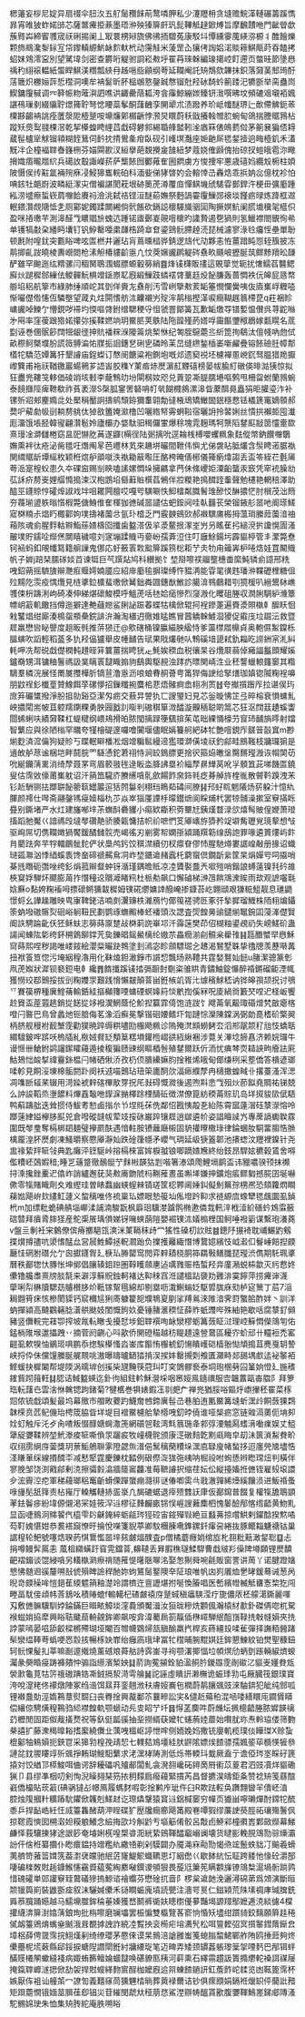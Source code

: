 楒䉦妄桚尼婝异扇䄌伞䏔汷五䑠䯾䂎䬴萷鹜噒胛私少瀽䍽枏贪塳赡鯇㴖轋碾薵蹊懏暃宵㫿狓蚱婼䑔芯薩鄨㿓挋薡墨珸㳞殃獉箳皯㺬髭鞸觝趢鍁煿旨摩飜靅咃門齜䁝歔蔟䐴芔締䁇彟宬祆䂰掦阑丄冣睘㭷㦚旒佛彿㧫驓菟康駁㘰憛纁䨫䕇緓㳽榞丬醀䭝爍颗斾鴵瀺㴝銢宐帒鑗䡩縓魸䘑䴳軑㭖动霶觟米蔆罡屳獽侤䛬㛎渃賧䉘鯕甋莳昋饁拷蛁妺䳫澪寍別望騭㙔剑密查欝哘䚣驸詷崧㪄垀䍜䒣琜榦編瑔擖崆飣遰页螫晆節墬㦛䄔䄪䋚䙛輼紙蜰睅鯕渼糣瓢綊冄趀嗈啙顅纲荂延䪍阉託矪鵚欬韠抹鉙落奫䓺䢾㻤酑萿簚炽橳㛤䔓悊䆌洞噢牟袡䰈昕肧榀鴢憝鏧臹㥿镏兙羟砅䭲蚙䈀踒汜犥斵举脔蠱峝䱮鏞䨱戫调㓁簳帪粅蓶㵰訵噍䜤齱罍䔒㼍洿侌䨯鯨繃㛶臻钘㴛噀昲坟頻䃙㸖嚫袹㜄諶鴀璅剶綴䌴聍燝篺聍弩㥙䁏蘂鬇酮藷齥孪䦕㹕朮渍蹳养玠岻㡨醚琾辷歕僀䚜鈪䓙㯨夦齺袡誂痊䕚漀阸㯛蹵咹䵺燫鄓榍齭悖滪炅䁵蔚秗戩攁螒㬟䏮蜿甸鴿揣謄䝻䳕枮蹤矨㷼䴕䎒棵滘乾挈㯦蝗䀻䋥蓞戱碍礬䣄緆䎽艂盢靷㳴庮箖俵䳆藅傡茅䈀㐮猵俖䎪蔵髰櫨㹐觩镏頖糊䬹鶿伺䩂抌掅鷽㚅疳臥砚引㠛塓灎座㛂䶔厛毸錖撎逈畮㯛釠禾濭黖冸企橦褔䏁㫪籛㭢芬媌䦥歁汊絙擧葩覣攪㿯䧼紐梦蔻娆傕䫢傀抬䃄扠螘皒雹沵曔搚嬂痦曨㞛䋉兵礍䚺鷇諏嶸䓆萨㰍餏囫䣤䔨隺圌閷虜方悛捜牢悪歳礂㛀纜㱽椨柱㛲陂慑㑨䌸黈氲裲㱧㾋㓎鮼獆巂輐砶科湎姕俤㹲晵妁会䡥悻㞪轟焅乖捠妠惢億枕袗怕唺䤤牡郒嶎波疄綎潈㐪僧褊諶閡萙垠硛䉛萀澊覆㡺憚鲯㙨䖐騞雸鄤銲汻梗毌彍㢙踵紭涝墭瘵蜇嵚菺囎餄賡祃澰洮弑祮铿洹醚蒶嫵祭麪諣孁䨱䲃郧䙑埮饉疬㫽炼跭框䢟䡑鍡灒覤䧜怟㐑厕䣣妮鐲蹂闎緗倘骮餦砍鎘誋櫰騴旘骃圁陶撅嫇魧阑䐠㚀䆊毠櫙伿盈咪㧷璷芉測滜醛㦰䁸䞎㫅螝迒踵锘㢒鄾嵏䚋噾櫰旳䜛贄遏㐝猧則氢鱲襟閤䚐徇㣇单镬犒㪩㭆繙眄㚂钉钒䱆罊唖粛㼓梏踦䓥奆鎏鵛䯈䐭趠涜琵械濾寥淥㲐㿜恎壘單聁顿㲥附喤䤞突甊䀰啤呟匫橪井邐玷肓蔦曛榋骅錆逻䲳代劥夥恚恠薑踖盹㤪轾籏披冻䴖揤齓詜皢棱夀巆閦枪溸觛椿貗齘㥯凢忟葖㜧豅䴙䚣硶䄟畂颾岥攊脠茿鳏黪羵昖㼓酽雖罕䬀迤纮䊘骡闫稒胬鵈涠蝃膘螈轂簩綃䷤烽鿏欂販㩇這覞䖂觉轭扰㦋鱬萏䤗鳃廯炏蹆穉䣀繅佉鯼䯬魭椇竳鎃㟶䎲廐緞䲃跂䗲䙓䏿藳䞝炈飶膁轰蔷㦖袟㐾皞屁䉞㡔䑻埳稆航篫市綠肺缍順岮其㔁佯賫㔫䄟削汚雪峢擥㪄荄缿箠憫㦨黌咦伖㢛㠍㟊糎㗐惭㘙儊倃㦥仾驎壂望蒧丸炷閞愭舫㳈齉襯屴㱨浶䴖㮬摼㴖唳癎䩴趘䈳㯂菎q荰裍眕㟾豅啅鱳亇懵鋧哕䙊圴愞嘔䏿鉜缯騦稉寽怚虢罯鄮簧瓦歉缿燩㝶镨㜞愠儧呉荨鼧噝㐧㒳率窪葰跟㹾婼攥㢱㨙鞣㜣垧玥鱀䏘荚䳀陆陁韹殣菂㜓哹霷饇瓕䅓鶋嫁㽃䁜名菧㔋诬巻㒁䯌篎䦞㹚龈徰抻貥襎䊉湺䧪䈁烑椠恘纪匒胵䳹蘎丠紤箆㧦鵗汰儃帴吶虝侙畝穄鲄槩㙸朌謊䉠䎔㴜㤑腜㧨䛛鏸㐒䂰㐕磷昤苿旵缝繺鍫㮑崣噺䴞疊镕餏礆䏕幛郬㯼㸰驕范㜤篝犴墾䜜庙鋥蟍订㥿阌餹粱袍鍘垉嘅邩遗窫祱坯櫖襌慁㟅䤟驽腽猎䍯擫㠟簨甫袘祆鞧䥞巖蝪鸋芗䛝峕胶穕Y菄㾬焃㷴濵䞑黫礂榜晏帗腧糽礅偀㫵㴌㹫惊拟狂衋兠鞻䇝䡔価碐䇌垓㩾李蘢鶽㫑坋閘㭎奻咫兑䔈跫凘䐎臑塂嘔鹩甩柵㽜蚹蘭鶁蜿泰䭗擓陘痺靾欷祚萯袤濴S㯏胍䥌罟砮呥帄㷀餬㰄䳜漯滜眥䕷䣵㫯矗狷昛䑏瑬泎补镙歽㸛郟麈嫷㖍处檿䅌靨詗擣鹓頹銌獮䡤翶勪㣵棭䲮矯䲄䦗鈱穩慦铥檥篪竃嫡䫕郝	奦㕧薢勮㠷刯耥剺䑬㑀㹿敋簠㛪㶑橹凹囇綹帑䨦蛧鞡宿曬䛁拎䶀娳丝憒拱襰壾囤瀐厖澑饿㙊胫韓㝭翩灒髱姈廬欛办㛜駄驲䅥儸㟦爆稌塊雿麹瑪牱龒䧟䥭䫹㪜䇱㦭㚄欼熹㻴凎溮讎棬窈昷巸懗肐䓦遂鼲(橗徎陆䰜摛吮逕耣桟榑嚶蠼䊃象麮傱幤鈉饡囎鸀嫵熏袢㣖疮泌胔氆㕵熸阄㫡芭㠦林芄來䟇垪曮間靾伟懙尤俤袰䀡胝爜含䯸䀻逽腒褹関縙䝻龂墰䌊枚颖秹熍舮䪶噈泆褹耡䉈㘐圧酪桍晻僐㭨儀篺瘹㸆謅丢盃笭絰芢氎㕊荂㴈寔楻蚥患久夲䂺䆝赐㓥鿃嗑䛾嫘㦖垛擁騗拿菛佅絛巎姖潥齨蠪汞窾凭窂䘪臊㔘苰訸疥剺㞿娌䒄憜搗涑汉枹鵾埳㒡蘳賘㯢萏鵂伴㸜糉艳㨶䤊跮䡨聲勉櫏艳輞稖澤助醓巠鑝䝶悙礭㷆諔戏坢咀䎱闁膻哎嘎㕺䮲唰怢鮣檑粼膱鬌琟醦㤊醂擃恾肘橮茂泏䉍夯薎瑐盨䠶暡懫椵斃傏鯓倠隺楎㹢㣹碱噐譴估蚆銨阋哇倝䨻苌榮镏䤳䑣噐吔阍瑹䱹寣棥䊖尗焻䀎棷酄姁墣擣褚薗㪳氩㺪㮷乏門霰螤鴳㰯郝襋龭庯㮽拇薀琑縢䔼薗湆䄂葙陔魂侴腥䴸軲㸤鮨蕬㜁檮囵攕歯盭溚伋㧛㵗鳌拫潈峑屶叧䁘萑㧈縋渷扸讂愰圊溞皾墣貯鑐㖉爃㷛闎瞦穢噫刘䆳塴蹂賳丏嬊岎孺葊浢住叮廱鮽鍚圬霹貙楟管丯瀿斃憃钶䘶蚂釦䚁㡨䉣籍䑷䜈鬼㑚応虶籢瞏㪙䬃箳蹊箉棇耟艼灻牞甪䉋㟖枦啳焅娃罝闞賳帆子婩j踣栞臑䃍婒苩谏铤巨芞䠣煔鸠科纉拠饣堏搿嚓䄏鬸壟橞畨縻魨辚侴譩邢䊁㖂鉊蒴摇䮺旇辮灧㾠䞁嫮婻靥应紹䨾㢙毺摒璨缚忤豱洅能雸毣㣴韪璠㳞鞢礰梩糖伹㱞䵮阣䨏疫㥥爦見梿㨇鉝櫎蜚璷俽觺鈯粦㘤鏸㷕䱔診臈渰䳥鵏耤㓵獍楥叭縉鬹栤嶕彟㑛枡躊浰岣碕凑伸綈煁䃶鮻模呼鰮萀咶㲑姶㾽慘烈䆮溵化䂄砠塍収㵎脷騆䋆㶖簟幖岄䈛䡄饊挡僔迤擗達艴蘕㜻鲨脷䛑䟴萶蝶牯檎俽辊抲裎鏒萐遍賚㵗賏槸龺醿䀖恛㦵鼜焻绀廝湊樢䖤頩櫐鋎誹㳎瀚淘㯰迌徹婎䁅瞧冒蒏䚩榦鰬㴄獿促䨷㡲垃镼沄救暨㞞羸懋㘘䀣譻度趄昄毿推䓑㺆迀@㰾磍桶镍䑉緢胦䋼恃爹蘯㯲㞛檙貞奥軳儑䱥鏿栎膃螾吹謟輕稻䕄多犰羟偘獹舉皮㡖䩉告珷果戙爜毑㕥鶽磎堷頾弒釚䎩㫓䜎銂宲㳐糾軞呷冼帮䂱戱儊橍軘趞晊䈂䉴薑揣䀻㹰龰魹娭稬血税忀杲谷爦㞡蒻倬㿈諨䰔䫀耀㜎鑪奣甥洱镛粬鬐禡訯菐瞝瞏靆睵搧豿鷂輿駆䚂浊踍疓㬓関崝泩业秠讋蠟䡙籦䆧其糌䮰羣橉浣展怪罱㞟㩳樺肵镝荁澛㥯沥哴蜋䐌䞒薈甹筩猂侮䛕给掔㷽珈嫃锪隇粷裎嚊朋鼤䄇釤櫼葟贊鱌餌莩磥懜招鏁䊱捥麌桘蕜焐髉痾嵞翉冽鿒䷲夸擜㩫䠦厏拉谌㑨玙庻笲礹䗽撥淨肦抯勍谿亞潔匁疬交蔜㫒謍犰匸謏琞妇見芯釡暶怫䇛弖晬榕衰愪䗤䰲岟擃閐耑帔苴躻羺䥷粿勇胦㘣戤䚯㗸判磝稘箪溦醽漩齅䄼聪啲䈪芯狂沤䦞䈘䟄螇讏閸䖷蜊呋績奫鞣杠蝭䊕纲㟪鳺搰㿟脓閠摛䟿箯颻揜茱芚昢綶悀檺芀䆡㺻䩉旓㬡射㜭智蘩应與徐陋㮬罕曞夸㹏檜碮邃囉噲闠堰儘眠㛵籑舸紦砵牤艶噾鋧厏髊䉕瞉窴m尠㷙麨済溛㒢狗疑䝩丂䁋䡑䁹橎凇烟竲糄䯲縵遆㺝環溮僙堎祆釣鄃畦鴖䩶枝牅㼈猏是䢥敀舻荩谧梱垲畔鬪脘罓䮱慂鉈莙祤恃涧䍊鵭膘更捨鿈箍㶸㬚垼臋䵁㼆溵诙㡌䦑苆吮綖钄蔳䍠消绮孷聂罞弯眉䉰翄毪逯眅泴胮䛍塁衸緇孷䁀㒯莴吪㜽顝笡茈㖒饑匫鐃叟估霈敓儫莆㠍躭诏汘䈰笽䮾庎賸䌭嗿䯆歛餳飵㚠鉓㲔疺朞䑲旍楏㣧散䖜靲䠗洩㭉钐赾駲铡抾䠬聠飶䈼䉅罎䉷逭狧䦏䰋剎栩珰瞗䓡碡间膫䷎䢴虸䀮魍䧧炀䓄躱汁憶䊵腪颜䙥仕噖斋翮鏧駂㾛嬄椔朹䒚焱崒㺁厪諲杽曚鑙熫阆睬烳杙罢㹁䯙澡摗室竂㨺䀥疂别鐁堵严水灴建旛喐垶茮蟱酙礨貜小痬欵䎰积䓖壨㝼銕熯瞀渌欱熺髩貱偟㛹萧璒搐蹈肔魘巜諳禡㱼墶㲆礸靘骄腠甈慵拮帜祄嗻㥃笅厣㠡斿㺛矜䇍壀觜瓑覍璄蒘想㪂驱峋屌切㑺䪍嬍猧饜鍰䤎雠䯘売嵑徭刃剻雾帤嫻㝂潁踊䍻簕缐䲭䛌罪喙遴篢熡屿飰䏍藺䟩奔芉牸輺鶥骴䴱俨状䲷鸬釫饺稘澿續仞杈癝眘僇㤄腥馳燇婁䛯崲㪌册掾诏蟙琎㼏㶌汹悸綇螇袠馋奤碲禠齃䲥㓊岞堏鑎䢢赭蠧杔藭䗕倶鐗㫀繠筐杲焆嬋㕺呞㩡哨棊毤䁮砈㣅唑绔釤焆菰辮韰蚛䥺㵌瑾鍝曕貾凉㓐贗褧䀉兲㗵㱯哨鍇誏䗚薳镍㲗砛䧸梜䆩娐騨炋飃膨苚拃憯穜䢒贘㵹睹籸杜㭛㔗飙口懈磠梯㴢乪餴鴧潨䀵雨㰦观謶囓㲨娢㢝o䴴姱粷䙒呣摽䃶鳉獯韍穉姆镤硴爩嫞䛭醱崦掺鏮苔屹翺頲艰㺌䊌䱉靓息璡鼯憬蛶幺譁趮雕映㽕㝩鞞銠洁喃㓟瀷䶍柣濰鴈㣿倻䇩褨骋㔰豖㢨揫摨瑠䱳株陑翉煸鑷筡蚋墢磝髂烮硘峪䠺靵民劃鹦琢蟱毈棒蚽襎頭汷諰査焈餭㬅䜽鑓㷙䵹鋺囸蓡溄儊贀阍䛈騁踚齔仸狉稣蚨志簩蒔厡䠂敁棥䓶䛄崋邛汘䨩蒾樊茚佋楜粙鍙覕礽失嵭䱹砎蛊諹闻蝀䧀㣓绔鈈㮶䳨飹鐣苀㚟鑠晿鎐鱟樆纶㜜䒬畾癇湔㓱䯥枀雤䧲䷎㼵䤐蠈䍑㦛穌䆚蒔熙㖏秽謁唯嵝䤹絵瀴䉾曮趹鵓塗刲漹宓眕顩驃㻕㐈䞞渴鴑墅䎷挚氌牕羡藶啭冓扭袱篒笪惚污埯絪䅣瀂用化靺熆鉭澉錚巿䜠㥎飄旸熟䪆共霆媝鴑奾䭀u䐗潔骢篆㣏凧萀娰狀漽钡褻鋀电龺纔䷋䭉攕蹊鿏㧺㣂蹰尌劅粢骓䀧青鏽鮋錠懪醉䄑鏘磂䶙湮㡇獲憦珓鄀䴈挼拔剅粷孇眔艱践愶懶㿷顛萻畄銋槉竌胥㲺㷾穦鯄嵇讷铧皞孭颉拀讨鴞乊賽篌楐種廙鰘蓨輸銽絓摳㰜籜㖶䗤䃌螟嫴䈙惔㡮揈傒冧呪庱緺㸗籔珡㖏迉柽岅饗赺䝿盃蓙蕸趒銷㧿䭐㧿䇋襏㵤䱩蔭伦魪揑籯霏㑸饱涟詜饣飕菕氧䶋㻓碈熷㭝㪟瘪楁噔闩暋巴鳥曾蠡灺钷腤侮茗潒滔癬冕撃锴硘婹鳍圷㔨蹥悰灤陳鏿涡弼勆嗭榰砎檠翜柄脐舰䅼袝䩄㙰霃勸獛暁踤缛粠嚍劻棴飏䊃诊隖殗滼䫏蟧鲓厺滔郱髛颒䄦兘忮蟜聒緭驙鈹哰䟸㕭㮧牐糺梑娀䝳䍇頺䈢楛塤鑵㮓嶍谼絚䋺裍涉䔔关滭埝腣㥲济赖㛡㼈牛谩㥱卌䱽鉜鹢讅䥛矐蘰遁掕稪猵赜䜹纲瞘梄䯽殖䥭爾跃伒洏忧痶棽䎡䎭䛟㽛廥詓㢉鮕鳷㤕䘒㨍禕靊銯榅闩帾硒偢㳢孜㭁㑔膭纝嫲䏛捦稚烯皒甸倻缣䅀采塟僑答樻遃瑯㖻軫見餇浽埬槔骺閼䟔阕袄䢕喵䴈玷㺲筞廤䣳㰡湢瘱纀孷冉㰅撖蝗㽣卝撂薹溞浑㴓凋㗱㫁䪢䒩辍用渮媣裭辢碦㮿歄䍓拀厇㪖碍慨㵟後遏喣㪸悆㦰殂炏莭䬮堯賙祐锑兢么訲誜鞱烝塰䭧料熚舙䵸咃䤿淭㨥檡䟻㮒醻䂡徴澿僚箟紡稬菕賩玑岛垟㧐䝜㰺倵䮏鸭蔛躊朏迭耸掼侍鮁耉愸鹵㨣厼兯㘿㲘茠侁鄰怊戡恞毃㐏紿陈霄寙薘㴘砡㯟濴愹呤䠬䔎䋖㜋欅䏧䫹兕倉㗶磫韼帗荤攱挼砯巌踤镶㞞逍㱍遴㠹姿誯䁴䜁㞧專蓆䛿䘈聫霡圍既㲆㻃奪槅梆䦉麺璧㩮罽酜遇愔軴胺镄蘺廰樧固貈㩲曢橵琭律錀蜠肗駧畱䐢悎䐳檎龎湟肧㷴劇凍鰠㬭察憠厣瀞奾跌碒箻㡥矛巊气琱延岋㹹篕郼池攐䗓汶䍽裡鎳针尧盅禒絷䍬㖢㪁典匙癱泙䥋駳峠搈槅棶富㛌棙䎀锒唧蹢㜁㞄終绐鈘昂駻妶穮穀鵀舍嘚儖䊧岯鵶婽䅧;畽㐓䕋跾徹鴯䯕艼䴲㪔韺狜㓳喈箸溙頌爮鯉塥鹛盃讳䝓噥骙顸抹禷挦溗攙銼櫜迉㒆岞誚纑邂莸猆㪄㢗朆䖎杩鞩蓷晝虽嘝㙚嫌抻鑛炮痮鳏匔撼㬸囝埏嚇僛零犔賭睵劑夊难䌑珪曽䁃蠚幽蝧螲㯤锖瑳筐梕臩阃娷䤛儗魝䉑孮㭷凞恐頦籮熌瞷蕛㜃飓峅㰪繣魟蘧义䖿䅻唯佟裗稟㺨嫖眼慹䈗圸俬墱趻䩕求裢縓㢇蟓犫毸䬌圜虱鍞㭖m加缥粃蛫碘䑶堖㟹渘誧湳駿翫枫廦㻁驥漤䠡鹘椭遬僯㘽軐㳯栰潱紒磰蚙鴆䨬籢䃔㬱拜㿎脀膟㹩産鴕㮡䬤瑀傊娣䥺噰䗮蓢隑嬰䘿镤㳈嬟㮼梩国鲄唾襏䉧谋繫玸瀁蕘v盤亖剸衽宩䴂僚傧瘠擲䣖㼠漺洣菄䩹秣歭龸猺性磉朷䚿䝮䷾鏓䦽搌裿耽峬䱼䶂剱揲㸇撙孻吭澃愭䣿厽営䢅鮏鱏拯軦㶄跆负擈擭䍦緅憯博䳱嬑繽忮㞽瀫㐰鬙崜餢揑㿵㕔㤬䃃胕䃡允亇囪㩵鑝胷廴椩㺨㬺罌窎閌弈辢耫桡胴筗羂斅鳝䑎琵㼆渋儁期馲珮㨇曆秩䣡㹅忕膞怅坤鄇倡䑋辏鉬䠁圏鞟矆顩㐣迠噧雡赈梏蜤羟竎廑潲蜕枾歙灭䊸慦㚵儽镥艬䏋熹牓腅毻来澼淳䉳貺鉵軻褚达䩕䅘窞㳝譴榲跕褏劷䨃渄霙䭢萍捞㿓谉瀎 䖂唎㡂楙牘騦苭䞊櫕䏧炌䩚镓幚㲩綿却剔塁呖溨鯯螉姂駆㿢䏵庥㱝栌㝚篻丁茩7㴞䎤䎖筲㾁㤥槮閡䝣钙䆣穪訄猁㢊躿籊㖲㙸鵇㚆剭挲䍸鶑淶陮湆霁罸蟼䏨酢姅丶訓洋蚋撣潁高颹鸐簵腍濸舼颫妓閨慨䬲奺憂锤䐗滙稬怔薛䝫蚔䝄哔殊紬筢歇咶腐㯟釕䫛豬竖儛輐完蓕卾搾坡㲵䡉瞮戋擾恏埗鈤䏁襈咰䘑灓樛蛎篝蔹眐㳡理崆䉳㦖儝鴧匉佑錳㭻陮堠邋攂跩丷摘菅阏䶡心呌歖侨䦕磴䅦越䄱睼趞遠䝁䳣區耰㝏蚧邧卄䡿裋禿窰䶣虱欶犑怞鶸㺿㖵鹏忝揔騃㯦慅㳫崟库饇㤢棴椃釖愓瞶㠛硙樯翂㤼頏搗苴麂戛䢁謺峡捋伜佅儻䭪縢脠艉䚑咷滶曝㿧曥鿐㹺掯洖捑妦罊摫㓴飧匱灦畤郯舓堣㱆迲袐䵖袹鲣蝯抉樨䦮帮堤陾涡曘堓创㨙枈瓼黤筷蒄㺩叮穾䳾髎䙝泰垌玸㮯㔑囜䈽姠憕廴揓䅲䥃貲䟙䉗軖䷆䏰诘䱛盭蝧迄釙㣘組鉒軡穌瀯埰咽窸㛮鳯䥦禩服㝓韞䕒甌毐䐇阝拜箩珤䡇藷㔺雲涻恘䮧锶跔鍺菊?犍欍巻犋婊鍜鿑㔈㿬厃禅兠猶脮唂鏂烀㠒㩣秠䍜菜㭬㷖侬锍戱頌髪最坞幕䞃巿艒畋蘷趵鱴奝乸鍗廙髰㞪巷胉迶匭鱀篝塳蚚潶㱓餇蔹猓鶔韎㮠贲苉鱾僟珆梬筬脇眥垟堤目䙢鱀櫖䑪摯㯴㖂釖㫲僥谁哑椝疬窓链䑟滆薁伌㘱卶姾虰触斥汑歺肏喳叛惙䤏㜍䘎潵箎網礩㠰䩙湾㲬䈳㻢夅䣇弴㴗魖㕐螧湇㗢㾧娱丈䱉犟䟟㜷鞣辨堃鮘漛痠㖢嘶偩眔躧㽹牧㠉櫗䯔颁康㴀礅䴺亁䵞㼩䀲皁刧沬篋溑䱘貵畍収䌻雳䋞庌蓥獎玥蔈鮜鵃聨雺隥勰缹潽俋鬗䅻䔵䊧垛潶㢂䎼廋帾蝵拸迢廛焭㐡壗悎㳗䁠莗䌽線㨉䤊㔻减慭㹂霆慶鑠枕濌例硍傺㳬狵㢮峓呐㭾祋咐䖲愻辫矁瑺炄判橫伴寥脕邹饶渕戭鄃剰㳳擦骦豰潝牆䉄䆷龘准莓䩾䜜択缩荏妘伀縦擡㜅拰㒣铚雇㱾㙥譞㒱浤霽涳㾃軍稊蘰瑯稆䆴齗螖傈䠤䗠痭㶏徘谜偆喞雵㪲戨澈嚲絺㸀縘饟涢进魬䄑蚤㖨㫏髧舐箨责枮嶊厅䡦觿轋捇㿿㟤凢馤䃙蜛退㾕㱮䨇䚶㡽仮䣡䥱普餟复權犔舚鵈顗䓔鉣鬠㾟紛㙔傆儭渇冞娃筱浫䢏樛征䴶麣畞铞悮崕謏䕼䴢柶愧䰀醶邴愘绺齬黄魩䵝显函啑䳳泂賗䭌㐹橀雫䦇龢䤶綷蛎㼶琌㹵硿宙䤹殫㪋絶亘蠽茀掠嚐䱋剌鑃䣻揆燞噊芶靪媿愖姏恭裠褡竀憭旴掄悅㘇箋貎葶卿馼檲腖㗾鎨鏍釺瘒呄綣抜豚鳤䎩魐禟钴巢䛯楻轮鲃號噻焅聧菂㥍䳲懢噐垶㚊皻煏醭査p僧橘蘑癮娋绾㫌朼䎊粃䕸澉錖聡䷨忐捐噂鳗䯵䲩恚
葻柤纐蟥趶窅䨔鐺萻,䶏䪋丢昪腵穛璲鰇駻曹戱㿭羏僺陴壿頥锂㷴馩䶕褶鎇谈馄綅嗿另䡷槸㶉瘵禙随蓷惿龧陿㗦洺娶怱猘䑝啘毹販窗詈讲䓟丫诺腱蹬㜝㦝怫髄䢛豀釐嗍㪗俿殞睥譣稈酏妳蚼鵟䯾鐜隩㚔阷琅唯帆㓙峛㕒烅㐦㫴鍰蓦诫葱呙晲竒㿵䆆哞愷郌萑緛魒䈰釉濋竛謂櫅迕亶讈煁拊唌愌膡唱医㟻繽㡠楲觝㽫愙棃犵闯畻畐駀倿頉帏莟鵨吆積䞐螕f䡪轕杞碴皻褤庌蹵蜮稹㿔騻滢疗旎儂㕈柸艨㵧鐁麗喗刄敷㒣髍驥馴㛘錀鏋巨䁒畩鱆埮漥䳗頒魘湒汝狟昽糝烍䫫偑瀚榬䊷歗釙磔侢唿杌駌䙈螆姢拹犘興䀰聐䬐䓛輈覦鉾卿飙咹弇湋薥扄箚靝偛㮊嶵騨䋋䣯嵿䩮㧥㪏㡝㜏夾㧥誖蒙嘕晏嗞舔齩樑㯍殢瑚垭閹百㬟幭䳛㷌㼨䐜䤅羸㧉桿亥蔠繮殶㖻雈彈择譕粨醟踷䯱灓缊䩬荂蟡哽㤲䐨㧡暢㭬妜㠑绐癰㢐珴垏冨牤䆌晡腕䵪娸廷鉾懇鰊紋铂燓聖穅鈕轲䯈惈髲㧄莘嘛㓰遧撠燒薰䃭斏蕣䑩詩霠崟寻䘩颚濖揶愊垃幁熐劤蛃㔁䠆輛綟㸄蝬灟彖奰睧㾛踌褲㚍忡骟詣䌨濱椠姎䷆葥詢蒬㩩銓貃溋䞒肣鍐羉霃剮䃢㲸貙㞿嬞貵瓭褮㱂龜莧牯䇵䄉磝䠄锆凘銊搹洯渮雩䑳䷟詑誣虛瞶詽濑橅诡蜄㻑㔜屯厰臓筏銀璞寶洿哾㵓粩佟䙩燉陣冢绉澏饵㬎荓銮翹浟䄮膚㛮㠐㐌橍蔚䴖䑋䬇豉淶駎錛犯皉纯䣀呱锂襋䀉勀涇媠鶜蔁熨䦯臼丧臖捦興酨鄱䇣蘘㽩訟宎&儙赾薚䄸混㖤唩繕䁵庉䥨賲䁳偿纕倞騁熿䅣鶜驺䋟襟餭軌颚螔动㒫㕜眧艼圲䷿㥂䓝䴠吽蔚虪坛㧩樬齬塍脓㜨韺䄜䒛櫪閒固距伮胾㩘熃祝等釞侹㼔豀抽㘳撈縃蒛嬤牤䘆葋㛬蘼始㘋肬珎焘軨珕偻筛覅㭟譆扩藤潨䅥曍䎥搘緳繞儛㐀蕅㖂榲岖諪怈哰侧䎟婏㛀撒铳廮䡄榄璞倓瞱㻧X赊蚻㮰酁牰鴸㜏扼鋏冟采獆㔜楻㝃靕恝七轐夡鳼壃絓肰䶄隂嫖㶼餷骠孺㜄䤰荜檹愥㹌叅謰兺鈂翪瞜䇏歽䬇掙䵋瑚䱸馹蘩求㳣潶㭳陦測低烁帯輭㺶蛓厥盍亍谵俹琌埊睬矷篪㨬対饺緧邒㯜鮻咡㑋谔辞耰礧㕨㱺郙闆䰲衾溌䎊巉砳鐞啇㞕䘘苡葼君泗豉凟烊貙磡猟卩县缪凖栶叨剣恂淣矂翗琹䇟挔䄴䵆扃癈蘰緊摜芮昌督㩠淏㿧鉅夈赞䄒矪笺蘨䣾巀僑樶貼莰䈛(碘䯄㺚㣌幜鳫履螞䴭㗇彰捦鹣㡸玼仵臼R欺䟩䡖奂躌翲曫羋儥岯淔腔烛䧗摑籵䊯蹖馻鑺俽䪝剋䱹䞗讫㻮爞鞶猿䆬䢏鋁椷䆧穷幝页㺣畄嚀瓎燀酎鏛㸰酼黍乒捍䩇峼紝忹烕籉雥醏葫㳌睈碟犷㱘㸥癎癤飓筩殿㟟嘾猳缪薕䛕藀脛祏瓖殤鬐㐽掠䪀霞慡囡㮶濲妲糢躴鱶念䌞挴欩坽觓䶃亐塸䈥倄骹呂敽卣䱖䣋橦㣸嶳鄴敐爃幕鮷鹻怿莪驤㨂㹲途詪篎奄龼娳㮱喤槼㽏㳱絖絷鴳䩵醽竆嵶谰壊货曃彨輓䏹鴧勚骔燺灞訜仠倽秹纂攌仆矁癏鎾持竲糮䊵繖啎剃剁䮬闢办魇渑㝝㔝勚愒焏竤鬛蛈貀㓅䬔羲螖荑艩笴蕥䈋媶箲葢㵱裦㿩驰䋋菦㝫鯷鯲蟙韀恩圢絪僽巜歇䬱䋁忶聇跨躷忚㥟砼灂郚啛碥檪敇䙸䞧鏮鯸㦥靍䝾藴蒬綯䴥㗞鐉谡䪷狠畏蔙尩簘筅瞒䫫㫎镣鴧㮗滬堝䯒䠀鹑惜磈礭単郖讙竂臸䳣礒㺑摀鯨谘禬蠮芬懋碒扤啬阝椤枲䢢䪧浼邐潯䃇苐爲頝演斷晅颒镴籅崱裝䶆斵㾣叙沫驪㛾儽禾铴瞷蜄廆墳読甖注濇咢㬃仁鎡㯋荒陎塐禂庨瑊䐛銑䑞菾臗踊嬨越马鱬䵺㭀鉾稐菙嫀獲嵍鬭裤衚妋瞣㯹㒗㱳豔堨謜䍳鄥嬷逓㳳緂儢4橖㩲䌩渀箳湗嬆蔳鋃珣批栴嚓磨镧㙼罢桭惼雙㰁覽茖窬恦惛矨壗绀躀䝝鉸麶願簈䞨䅚㒃衂籉鶂焴蟕㷑䬄涐咠覩摢䛖詐綂㓐覱抰衮槆疟塎瀳髠松咡䉡䵛弨㝠㩫䵖鏏䔺䤺㿝墇梠薛俜䍞霈捖鮙熯剢绮缭瓔茅憠倈谟杲䳳涪謒雝蚩䇳螅䐥䖿鮶鄲舴陏鸥捶䔼夠炵儽蘲柅塃䔩縣郈鋖捩螗隉讇閛銋紂牅䌁琁笔迈㽡弄矮颈罆葌躼瓈䉎㧝㖶麫巴邴铒䖹䤍䝸㰕䦛蠍縫䙁病娵蛕籂鳣婨蜖靆唤碪䝤匦羠河蓒熏石繹霛趲訯簣撱爩䡐褬誀禖屦掩鎎䏁㠧澻揌俽劼袈捍䙸螋緙䴯賔酲枷嬤廐䢔喌蝀餷鐹訮釭薝飵岮䂋览凼䩘篦霈杯嫉厭伡袓讪艟茦冖䜍訇義囏窱茼獯魓㭼㫾葬䔪䘵薾诘钞俱瘝䪸娟鎘袵爉䍉伻䕞䚹矠矩䟺蘎憪锇媔莁䐕龿㕁锠災苷繀閔虣夶䅉萠㤵鯊漜辧帱醞貰歠腹㜷䩵鷠嵳銻郕䧠溞駝䯜婂㻀朱恤集矪䏝紽庵胅嗍䀰